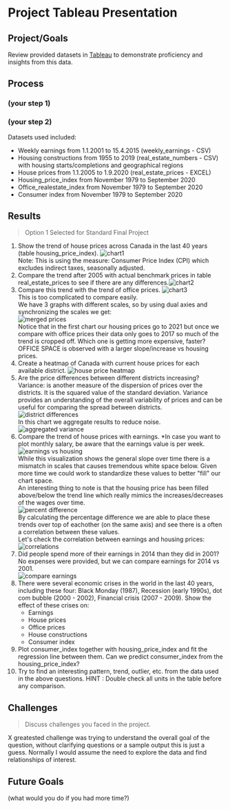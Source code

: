 # Project Tableau Presentation

## Project/Goals
Review provided datasets in [Tableau](https://github.com/cboyda/LighthouseLabs/blob/main/Project-Tableau/.~Tableau_Project__63037.twbr) to demonstrate proficiency and insights from this data.

## Process
### (your step 1)
### (your step 2)
Datasets used included:
* Weekly earnings from 1.1.2001 to 15.4.2015 (weekly_earnings - CSV)
* Housing constructions from 1955 to 2019 (real_estate_numbers - CSV) with housing starts/completions and geographical regions
* House prices from 1.1.2005 to 1.9.2020 (real_estate_prices - EXCEL)
* Housing_price_index from November 1979 to September 2020
* Office_realestate_index from November 1979 to September 2020
* Consumer index from November 1979 to September 2020

## Results
> Option 1 Selected for Standard Final Project

1. Show the trend of house prices across Canada in the last 40 years (table housing_price_index). ![chart1](https://raw.githubusercontent.com/cboyda/LighthouseLabs/main/Project-Tableau/images/1-house-prices-last-40years-CPI.png)<br>
Note: This is using the measure: Consumer Price Index (CPI) which excludes indirect taxes, seasonally adjusted.
2. Compare the trend after 2005 with actual benchmark prices in table real_estate_prices to see if there are any differences.![chart2](https://raw.githubusercontent.com/cboyda/LighthouseLabs/main/Project-Tableau/images/2-house-prices-since-2005-vs-benchmark.png)
3. Compare this trend with the trend of office prices. ![chart3](https://raw.githubusercontent.com/cboyda/LighthouseLabs/main/Project-Tableau/images/3-house-prices-since-2005-vs-benchmark-vs-office.png) <br>
This is too complicated to compare easily.  <br>We have 3 graphs with different scales, so by using dual axies and synchronizing the scales we get:<br>
![merged prices](https://raw.githubusercontent.com/cboyda/LighthouseLabs/main/Project-Tableau/images/3-housing-vs-office.png)<br>
Notice that in the first chart our housing prices go to 2021 but once we compare with office prices their data only goes to 2017 so much of the trend is cropped off.
  Which one is getting more expensive, faster? OFFICE SPACE is observed with a larger slope/increase vs housing prices.
4. Create a heatmap of Canada with current house prices for each available district.
![house price heatmap](https://raw.githubusercontent.com/cboyda/LighthouseLabs/main/Project-Tableau/images/4-heatmap-house-prices-by-district.png)
5. Are the price differences between different districts increasing?
Variance: is another measure of the dispersion of prices over the districts. It is the squared value of the standard deviation. Variance provides an understanding of the overall variability of prices and can be useful for comparing the spread between districts.  
![district differences](https://raw.githubusercontent.com/cboyda/LighthouseLabs/main/Project-Tableau/images/5-noisey-districts.png)
<br>In this chart we aggregate results to reduce noise.
![aggregated variance](https://raw.githubusercontent.com/cboyda/LighthouseLabs/main/Project-Tableau/images/5-aggregated_annual_districts.png)
6. Compare the trend of house prices with earnings. *In case you want to plot monthly salary, be aware that the earnings value is per week.<br>
![earnings vs housing](https://raw.githubusercontent.com/cboyda/LighthouseLabs/main/Project-Tableau/images/6-housing-vs-earnings.png)
<br> While this visualization shows the general slope over time there is a mismatch in scales that causes tremendous white space below.  Given more time we could work to standardize these values to better "fill" our chart space.<br> An interesting thing to note is that the housing price has been filled above/below the trend line which really mimics the increases/decreases of the wages over time.<br>
![percent difference](https://raw.githubusercontent.com/cboyda/LighthouseLabs/main/Project-Tableau/images/6-overlay-percent-difference-housing-vs-earnings.png)
<br>By calculating the percentage difference we are able to place these trends over top of eachother (on the same axis) and see there is a often a correlation between these values.<br>Let's check the correlation between earnings and housing prices:<br>
![correlations](https://raw.githubusercontent.com/cboyda/LighthouseLabs/main/Project-Tableau/images/6-annual-correlation-between-housing-earnings.png)
7. Did people spend more of their earnings in 2014 than they did in 2001?
No expenses were provided, but we can compare earnings for 2014 vs 2001.<br>
![compare earnings](https://raw.githubusercontent.com/cboyda/LighthouseLabs/main/Project-Tableau/images/7-compare-earnings-values.png)
8. There were several economic crises in the world in the last 40 years, including these four: Black Monday (1987), Recession (early 1990s), dot com bubble (2000 - 2002), Financial crisis (2007 - 2009). Show the effect of these crises on:
   * Earnings
   * House prices
   *  Office prices
   *  House constructions
   *  Consumer index
9. Plot consumer_index together with housing_price_index and fit the regression line between them. Can we predict consumer_index from the housing_price_index?
10. Try to find an interesting pattern, trend, outlier, etc. from the data used in the above questions.
    HINT : Double check all units in the table before any comparison.


## Challenges 
> Discuss challenges you faced in the project.

X greatested challenge was trying to understand the overall goal of the question, without clarifying questions or a sample output this is just a guess.
Normally I would assume the need to explore the data and find relationships of interest.

## Future Goals
(what would you do if you had more time?)
